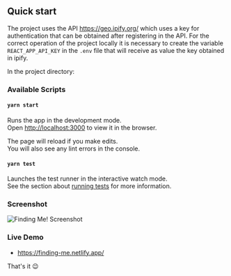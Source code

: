 ## Quick start
The project uses the API https://geo.ipify.org/ which uses a key for authentication that can be obtained after registering in the API. For the correct operation of the project locally it is necessary to create the variable `REACT_APP_API_KEY` in the `.env` file that will receive as value the key obtained in ipify.

In the project directory:

### Available Scripts

#### `yarn start`

Runs the app in the development mode.\
Open [http://localhost:3000](http://localhost:3000) to view it in the browser.

The page will reload if you make edits.\
You will also see any lint errors in the console.

#### `yarn test`

Launches the test runner in the interactive watch mode.\
See the section about [running tests](https://facebook.github.io/create-react-app/docs/running-tests) for more information.

### Screenshot
![Finding Me! Screenshot](https://i.imgur.com/FM0fMqD.png)

### Live Demo
- https://finding-me.netlify.app/

That's it 😉

